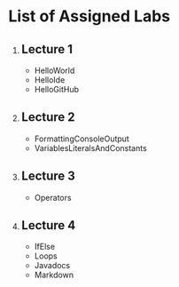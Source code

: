 <html>
<head>
</head>
<body>
  <h1> List of Assigned Labs </h1>
  <ol>
    <li>
      <h2>Lecture 1</h2>
      <ul>
        <li> HelloWorld</li>
        <li> HelloIde</li>
        <li> HelloGitHub</li>
      </ul>
    </li>
    <li>
      <h2>Lecture 2 </h2>
      <ul>
        <li>FormattingConsoleOutput</li>
        <li>VariablesLiteralsAndConstants</li>
      </ul>
     </li>
     <li>
      <h2>Lecture 3 </h2>
      <ul>
        <li>Operators</li>
      </ul>
      </li>
      <li>
        <h2>Lecture 4 </h2>
        <ul>
          <li>IfElse</li>
          <li>Loops</li>
          <li>Javadocs</li>
          <li>Markdown</li>
        </ul>
      </li>
  </ol>
</body>
</html>
